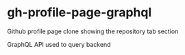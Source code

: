 # gh-profile-page-graphql

Github profile page clone showing the repository tab section

GraphQL API used to query backend
